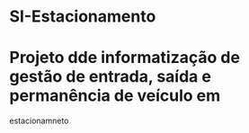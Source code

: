 # SI-Estacionamento
# Projeto dde informatização de gestão de entrada, saída e permanência de veículo em 
estacionamneto
